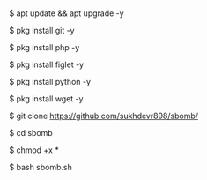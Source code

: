 #
$ apt update && apt upgrade -y


$ pkg install git -y

$ pkg install php -y


$ pkg install figlet -y 


$ pkg install python -y


$ pkg install wget -y



$ git clone https://github.com/sukhdevr898/sbomb/


$ cd sbomb


$ chmod +x *


$ bash sbomb.sh

